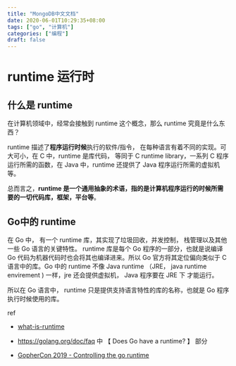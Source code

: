 ```yaml
---
title: "MongoDB中文文档"
date: 2020-06-01T10:29:35+08:00
tags: ["go", "计算机"]
categories: ["编程"]
draft: false
---
```


# runtime 运行时

## 什么是 runtime

在计算机领域中，经常会接触到 runtime 这个概念，那么 runtime  究竟是什么东西？

runtime 描述了**程序运行时候**执行的软件/指令， 在每种语言有着不同的实现。可大可小，在 C 中，runtime 是库代码， 等同于 C runtime library，一系列 C 程序运行所需的函数，在 Java 中，runtime 还提供了 Java 程序运行所需的虚拟机等。

总而言之，**runtime 是一个通用抽象的术语，指的是计算机程序运行的时候所需要的一切代码库，框架，平台等**。



## Go中的 runtime

在 Go 中，  有一个 runtime 库，其实现了垃圾回收，并发控制， 栈管理以及其他一些 Go 语言的关键特性。 runtime 库是每个 Go 程序的一部分，也就是说编译 Go 代码为机器代码时也会将其也编译进来。所以 Go 官方将其定位偏向类似于 C 语言中的库。Go 中的 runtime 不像 Java runtime （JRE， java runtime envirement ) 一样，jre 还会提供虚拟机， Java 程序要在 JRE 下 才能运行。

所以在 Go 语言中， runtime 只是提供支持语言特性的库的名称，也就是 Go 程序执行时候使用的库。



ref 

- [what-is-runtime](https://stackoverflow.com/questions/3900549/what-is-runtime)

- https://golang.org/doc/faq 中 【 Does Go have a runtime? 】 部分

- [GopherCon 2019 - Controlling the go runtime](https://about.sourcegraph.com/go/gophercon-2019-controlling-the-go-runtime)

    